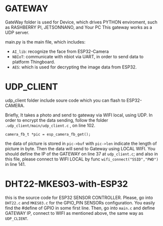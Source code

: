 # GATEWAY
GateWay folder is used for Device, which drives PYTHON enviroment, such as RASHBERRY PI, JETSONNANO, and Your PC
This gateway works as a UDP server.

main.py is the main file, which includes:
  + `AI_lib`: recognize the face from ESP32-Camera
  + `NBIoT`: communicate with nbiot via UART, in order to send data to platform Thingboard.
  + `AES`: which is used for decrypting the image data from ESP32.

# UDP_CLIENT
udp_client folder include soure code which you can flash to ESP32-CAMERA.

Briefly, It takes a photo and send to gateway via WIFI local, using UDP.
In order to encrypt the data sending, follow the folder    ``.udp_client/main/udp_client.c``  , on line 102.
```
camera_fb_t *pic = esp_camera_fb_get();
```
the data of picture is stored in  `pic->buf`    with   `pic->len`   indicate the length of picture in byte.
Then the data will send to Gateway using LOCAL WIFI. You should define the IP of the GATEWAY on line 37 at `udp_client.c`; and also in this file, please connect to WIFI LOCAL by func `wifi_connect("SSID","PWD")` in line 141.

# DHT22-MKES03-with-ESP32
this is the source code for ESP32 SENSOR CONTROLLER.
Please, go into `DHT22.c` and `MKES03.c` for the GPIO_PIN SENSORs configuration. You easily find the #define of GPIO in some first line.
Then, go into `main.c` and define GATEWAY IP, connect to WIFI as mentioned above, the same way as `UDP_CLIENT`. 
